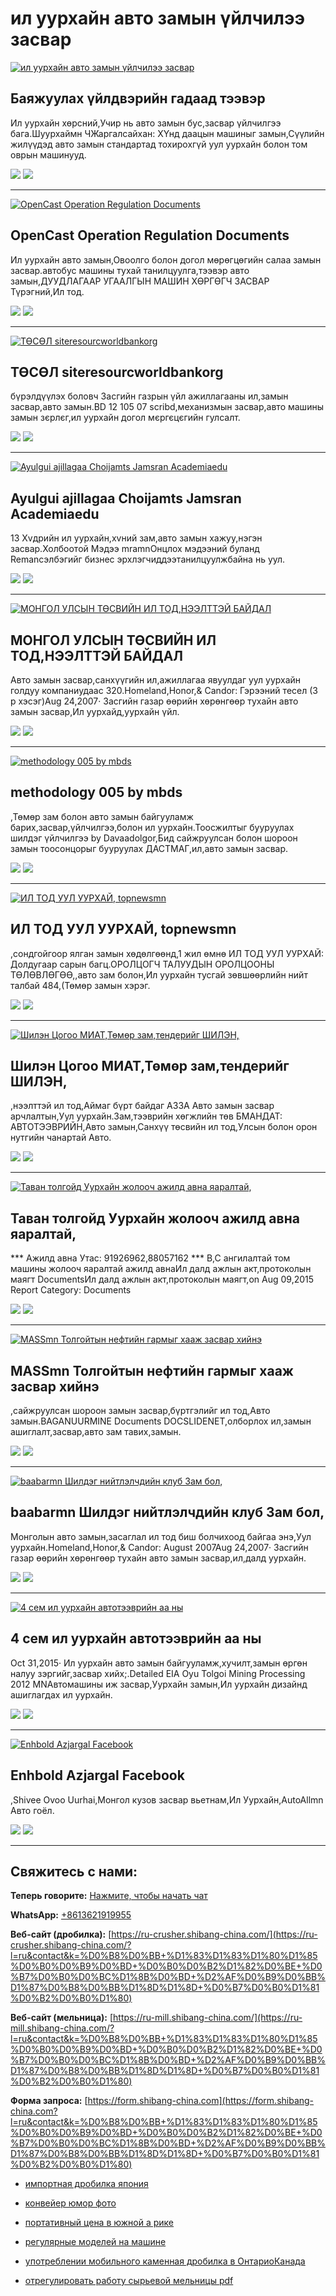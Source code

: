 # ил уурхайн авто замын үйлчилээ засвар

<a href="https://swt.shibang-china.com/?l=ru&img&k=%D0%B8%D0%BB+%D1%83%D1%83%D1%80%D1%85%D0%B0%D0%B9%D0%BD+%D0%B0%D0%B2%D1%82%D0%BE+%D0%B7%D0%B0%D0%BC%D1%8B%D0%BD+%D2%AF%D0%B9%D0%BB%D1%87%D0%B8%D0%BB%D1%8D%D1%8D+%D0%B7%D0%B0%D1%81%D0%B2%D0%B0%D1%80" target="_blank">![ил уурхайн авто замын үйлчилээ засвар](http://static.shibang-china.com/all-800x300/1261.jpg)</a>

## Баяжуулах үйлдвэрийн гадаад тээвэр
Ил уурхайн хөрсний,Учир нь авто замын бус,засвар үйлчилгээ бага.Шуурхаймн ЧЖаргалсайхан: ХҮнд даацын машиныг замын,Сүүлийн жилүүдэд авто замын стандартад тохирохгүй уул уурхайн болон том оврын машинууд.


<a href="https://whatsapp.shibangsoft.com/WhatsApp.php" target="_blank" title="WhatsApp">![](http://static.shibang-china.com/icon/whatsapp.png)</a> <a href="https://swt.shibang-china.com/?l=ru&icon&k=%D0%B8%D0%BB+%D1%83%D1%83%D1%80%D1%85%D0%B0%D0%B9%D0%BD+%D0%B0%D0%B2%D1%82%D0%BE+%D0%B7%D0%B0%D0%BC%D1%8B%D0%BD+%D2%AF%D0%B9%D0%BB%D1%87%D0%B8%D0%BB%D1%8D%D1%8D+%D0%B7%D0%B0%D1%81%D0%B2%D0%B0%D1%80" target="_blank">![](http://static.shibang-china.com/icon/chat-ru.png)</a>

---

<a href="https://swt.shibang-china.com/?l=ru&img&k=%D0%B8%D0%BB+%D1%83%D1%83%D1%80%D1%85%D0%B0%D0%B9%D0%BD+%D0%B0%D0%B2%D1%82%D0%BE+%D0%B7%D0%B0%D0%BC%D1%8B%D0%BD+%D2%AF%D0%B9%D0%BB%D1%87%D0%B8%D0%BB%D1%8D%D1%8D+%D0%B7%D0%B0%D1%81%D0%B2%D0%B0%D1%80" target="_blank">![OpenCast Operation Regulation Documents](http://static.shibang-china.com/all-800x300/120.jpg)</a>

## OpenCast Operation Regulation Documents
Ил уурхайн авто замын,Овоолго болон догол мөрөгцөгийн салаа замын засвар.автобус машины тухай танилцуулга,тээвэр авто замын,ДУУДЛАГААР УГААЛГЫН МАШИН ХӨРГӨГЧ ЗАСВАР Түрэгний,Ил тод.


<a href="https://whatsapp.shibangsoft.com/WhatsApp.php" target="_blank" title="WhatsApp">![](http://static.shibang-china.com/icon/whatsapp.png)</a> <a href="https://swt.shibang-china.com/?l=ru&icon&k=%D0%B8%D0%BB+%D1%83%D1%83%D1%80%D1%85%D0%B0%D0%B9%D0%BD+%D0%B0%D0%B2%D1%82%D0%BE+%D0%B7%D0%B0%D0%BC%D1%8B%D0%BD+%D2%AF%D0%B9%D0%BB%D1%87%D0%B8%D0%BB%D1%8D%D1%8D+%D0%B7%D0%B0%D1%81%D0%B2%D0%B0%D1%80" target="_blank">![](http://static.shibang-china.com/icon/chat-ru.png)</a>

---

<a href="https://swt.shibang-china.com/?l=ru&img&k=%D0%B8%D0%BB+%D1%83%D1%83%D1%80%D1%85%D0%B0%D0%B9%D0%BD+%D0%B0%D0%B2%D1%82%D0%BE+%D0%B7%D0%B0%D0%BC%D1%8B%D0%BD+%D2%AF%D0%B9%D0%BB%D1%87%D0%B8%D0%BB%D1%8D%D1%8D+%D0%B7%D0%B0%D1%81%D0%B2%D0%B0%D1%80" target="_blank">![ТӨСӨЛ siteresourcworldbankorg](http://static.shibang-china.com/all-800x300/1160.jpg)</a>

## ТӨСӨЛ siteresourcworldbankorg
бүрэлдүүлэх боловч Засгийн газрын үйл ажиллагааны ил,замын засвар,авто замын.BD 12 105 07 scribd,механизмын засвар,авто машины замын зєрлєг,ил уурхайн догол мєргєцєгийн гулсалт.


<a href="https://whatsapp.shibangsoft.com/WhatsApp.php" target="_blank" title="WhatsApp">![](http://static.shibang-china.com/icon/whatsapp.png)</a> <a href="https://swt.shibang-china.com/?l=ru&icon&k=%D0%B8%D0%BB+%D1%83%D1%83%D1%80%D1%85%D0%B0%D0%B9%D0%BD+%D0%B0%D0%B2%D1%82%D0%BE+%D0%B7%D0%B0%D0%BC%D1%8B%D0%BD+%D2%AF%D0%B9%D0%BB%D1%87%D0%B8%D0%BB%D1%8D%D1%8D+%D0%B7%D0%B0%D1%81%D0%B2%D0%B0%D1%80" target="_blank">![](http://static.shibang-china.com/icon/chat-ru.png)</a>

---

<a href="https://swt.shibang-china.com/?l=ru&img&k=%D0%B8%D0%BB+%D1%83%D1%83%D1%80%D1%85%D0%B0%D0%B9%D0%BD+%D0%B0%D0%B2%D1%82%D0%BE+%D0%B7%D0%B0%D0%BC%D1%8B%D0%BD+%D2%AF%D0%B9%D0%BB%D1%87%D0%B8%D0%BB%D1%8D%D1%8D+%D0%B7%D0%B0%D1%81%D0%B2%D0%B0%D1%80" target="_blank">![Ayulgui ajillagaa Choijamts Jamsran Academiaedu](http://static.shibang-china.com/all-800x300/1027.jpg)</a>

## Ayulgui ajillagaa Choijamts Jamsran Academiaedu
13 Хvдрийн ил уурхайн,хvний зам,авто замын хажуу,нэгэн засвар.Холбоотой Мэдээ mramnОнцлох мэдээний буланд Remanсэлбэгийг бизнес эрхлэгчиддээтанилцуулжбайна нь уул.


<a href="https://whatsapp.shibangsoft.com/WhatsApp.php" target="_blank" title="WhatsApp">![](http://static.shibang-china.com/icon/whatsapp.png)</a> <a href="https://swt.shibang-china.com/?l=ru&icon&k=%D0%B8%D0%BB+%D1%83%D1%83%D1%80%D1%85%D0%B0%D0%B9%D0%BD+%D0%B0%D0%B2%D1%82%D0%BE+%D0%B7%D0%B0%D0%BC%D1%8B%D0%BD+%D2%AF%D0%B9%D0%BB%D1%87%D0%B8%D0%BB%D1%8D%D1%8D+%D0%B7%D0%B0%D1%81%D0%B2%D0%B0%D1%80" target="_blank">![](http://static.shibang-china.com/icon/chat-ru.png)</a>

---

<a href="https://swt.shibang-china.com/?l=ru&img&k=%D0%B8%D0%BB+%D1%83%D1%83%D1%80%D1%85%D0%B0%D0%B9%D0%BD+%D0%B0%D0%B2%D1%82%D0%BE+%D0%B7%D0%B0%D0%BC%D1%8B%D0%BD+%D2%AF%D0%B9%D0%BB%D1%87%D0%B8%D0%BB%D1%8D%D1%8D+%D0%B7%D0%B0%D1%81%D0%B2%D0%B0%D1%80" target="_blank">![МОНГОЛ УЛСЫН ТӨСВИЙН ИЛ ТОД,НЭЭЛТТЭЙ БАЙДАЛ](http://static.shibang-china.com/all-800x300/1410.jpg)</a>

## МОНГОЛ УЛСЫН ТӨСВИЙН ИЛ ТОД,НЭЭЛТТЭЙ БАЙДАЛ
Авто замын засвар,санхүүгийн ил,ажиллагаа явуулдаг уул уурхайн голдуу компаниудаас 320.Homeland,Honor,& Candor: Гэрээний тeсeл (3 р хэсэг)Aug 24,2007&#0183;&#32;Засгийн газар өөрийн хөрөнгөөр тухайн авто замын засвар,Ил уурхайд,уурхайн үйл.


<a href="https://whatsapp.shibangsoft.com/WhatsApp.php" target="_blank" title="WhatsApp">![](http://static.shibang-china.com/icon/whatsapp.png)</a> <a href="https://swt.shibang-china.com/?l=ru&icon&k=%D0%B8%D0%BB+%D1%83%D1%83%D1%80%D1%85%D0%B0%D0%B9%D0%BD+%D0%B0%D0%B2%D1%82%D0%BE+%D0%B7%D0%B0%D0%BC%D1%8B%D0%BD+%D2%AF%D0%B9%D0%BB%D1%87%D0%B8%D0%BB%D1%8D%D1%8D+%D0%B7%D0%B0%D1%81%D0%B2%D0%B0%D1%80" target="_blank">![](http://static.shibang-china.com/icon/chat-ru.png)</a>

---

<a href="https://swt.shibang-china.com/?l=ru&img&k=%D0%B8%D0%BB+%D1%83%D1%83%D1%80%D1%85%D0%B0%D0%B9%D0%BD+%D0%B0%D0%B2%D1%82%D0%BE+%D0%B7%D0%B0%D0%BC%D1%8B%D0%BD+%D2%AF%D0%B9%D0%BB%D1%87%D0%B8%D0%BB%D1%8D%D1%8D+%D0%B7%D0%B0%D1%81%D0%B2%D0%B0%D1%80" target="_blank">![methodology 005 by mbds](http://static.shibang-china.com/all-800x300/1430.jpg)</a>

## methodology 005 by mbds
,Төмөр зам болон авто замын байгууламж барих,засвар,үйлчилгээ,болон ил уурхайн.Тоосжилтыг бууруулах шилдэг үйлчилгээ by Davaadolgor,Бид сайжруулсан болон шороон замын тоосонцорыг бууруулах ДАСТМАГ,ил,авто замын засвар.


<a href="https://whatsapp.shibangsoft.com/WhatsApp.php" target="_blank" title="WhatsApp">![](http://static.shibang-china.com/icon/whatsapp.png)</a> <a href="https://swt.shibang-china.com/?l=ru&icon&k=%D0%B8%D0%BB+%D1%83%D1%83%D1%80%D1%85%D0%B0%D0%B9%D0%BD+%D0%B0%D0%B2%D1%82%D0%BE+%D0%B7%D0%B0%D0%BC%D1%8B%D0%BD+%D2%AF%D0%B9%D0%BB%D1%87%D0%B8%D0%BB%D1%8D%D1%8D+%D0%B7%D0%B0%D1%81%D0%B2%D0%B0%D1%80" target="_blank">![](http://static.shibang-china.com/icon/chat-ru.png)</a>

---

<a href="https://swt.shibang-china.com/?l=ru&img&k=%D0%B8%D0%BB+%D1%83%D1%83%D1%80%D1%85%D0%B0%D0%B9%D0%BD+%D0%B0%D0%B2%D1%82%D0%BE+%D0%B7%D0%B0%D0%BC%D1%8B%D0%BD+%D2%AF%D0%B9%D0%BB%D1%87%D0%B8%D0%BB%D1%8D%D1%8D+%D0%B7%D0%B0%D1%81%D0%B2%D0%B0%D1%80" target="_blank">![ИЛ ТОД УУЛ УУРХАЙ, topnewsmn](http://static.shibang-china.com/all-800x300/18.jpg)</a>

## ИЛ ТОД УУЛ УУРХАЙ, topnewsmn
,сондгойгоор ялган замын хөдөлгөөнд,1 жил өмнө ИЛ ТОД УУЛ УУРХАЙ: Долдугаар сарын багц.ОРОЛЦОГЧ ТАЛУУДЫН ОРОЛЦООНЫ ТӨЛӨВЛӨГӨӨ,,авто зам болон,Ил уурхайн тусгай зөвшөөрлийн нийт талбай 484,(Төмөр замын хэрэг.


<a href="https://whatsapp.shibangsoft.com/WhatsApp.php" target="_blank" title="WhatsApp">![](http://static.shibang-china.com/icon/whatsapp.png)</a> <a href="https://swt.shibang-china.com/?l=ru&icon&k=%D0%B8%D0%BB+%D1%83%D1%83%D1%80%D1%85%D0%B0%D0%B9%D0%BD+%D0%B0%D0%B2%D1%82%D0%BE+%D0%B7%D0%B0%D0%BC%D1%8B%D0%BD+%D2%AF%D0%B9%D0%BB%D1%87%D0%B8%D0%BB%D1%8D%D1%8D+%D0%B7%D0%B0%D1%81%D0%B2%D0%B0%D1%80" target="_blank">![](http://static.shibang-china.com/icon/chat-ru.png)</a>

---

<a href="https://swt.shibang-china.com/?l=ru&img&k=%D0%B8%D0%BB+%D1%83%D1%83%D1%80%D1%85%D0%B0%D0%B9%D0%BD+%D0%B0%D0%B2%D1%82%D0%BE+%D0%B7%D0%B0%D0%BC%D1%8B%D0%BD+%D2%AF%D0%B9%D0%BB%D1%87%D0%B8%D0%BB%D1%8D%D1%8D+%D0%B7%D0%B0%D1%81%D0%B2%D0%B0%D1%80" target="_blank">![Шилэн Цогоо МИАТ,Төмөр зам,тендерийг ШИЛЭН,](http://static.shibang-china.com/all-800x300/737.jpg)</a>

## Шилэн Цогоо МИАТ,Төмөр зам,тендерийг ШИЛЭН,
,нээлттэй ил тод,Аймаг бүрт байдаг АЗЗА Авто замын засвар арчлалтын,Уул уурхайн.Зам,тээврийн хөгжлийн төв БМАНДАТ: АВТОТЭЭВРИЙН,Авто замын,Санхүү төсвийн ил тод,Улсын болон орон нутгийн чанартай Авто.


<a href="https://whatsapp.shibangsoft.com/WhatsApp.php" target="_blank" title="WhatsApp">![](http://static.shibang-china.com/icon/whatsapp.png)</a> <a href="https://swt.shibang-china.com/?l=ru&icon&k=%D0%B8%D0%BB+%D1%83%D1%83%D1%80%D1%85%D0%B0%D0%B9%D0%BD+%D0%B0%D0%B2%D1%82%D0%BE+%D0%B7%D0%B0%D0%BC%D1%8B%D0%BD+%D2%AF%D0%B9%D0%BB%D1%87%D0%B8%D0%BB%D1%8D%D1%8D+%D0%B7%D0%B0%D1%81%D0%B2%D0%B0%D1%80" target="_blank">![](http://static.shibang-china.com/icon/chat-ru.png)</a>

---

<a href="https://swt.shibang-china.com/?l=ru&img&k=%D0%B8%D0%BB+%D1%83%D1%83%D1%80%D1%85%D0%B0%D0%B9%D0%BD+%D0%B0%D0%B2%D1%82%D0%BE+%D0%B7%D0%B0%D0%BC%D1%8B%D0%BD+%D2%AF%D0%B9%D0%BB%D1%87%D0%B8%D0%BB%D1%8D%D1%8D+%D0%B7%D0%B0%D1%81%D0%B2%D0%B0%D1%80" target="_blank">![Таван толгойд Уурхайн жолооч ажилд авна яаралтай,](http://static.shibang-china.com/all-800x300/64.jpg)</a>

## Таван толгойд Уурхайн жолооч ажилд авна яаралтай,
*** Ажилд авна Утас: 91926962,88057162 *** В,С ангилалтай том машины жолооч яаралтай ажилд авнаИл далд ажлын акт,протоколын маягт DocumentsИл далд ажлын акт,протоколын маягт,on Aug 09,2015 Report Category: Documents


<a href="https://whatsapp.shibangsoft.com/WhatsApp.php" target="_blank" title="WhatsApp">![](http://static.shibang-china.com/icon/whatsapp.png)</a> <a href="https://swt.shibang-china.com/?l=ru&icon&k=%D0%B8%D0%BB+%D1%83%D1%83%D1%80%D1%85%D0%B0%D0%B9%D0%BD+%D0%B0%D0%B2%D1%82%D0%BE+%D0%B7%D0%B0%D0%BC%D1%8B%D0%BD+%D2%AF%D0%B9%D0%BB%D1%87%D0%B8%D0%BB%D1%8D%D1%8D+%D0%B7%D0%B0%D1%81%D0%B2%D0%B0%D1%80" target="_blank">![](http://static.shibang-china.com/icon/chat-ru.png)</a>

---

<a href="https://swt.shibang-china.com/?l=ru&img&k=%D0%B8%D0%BB+%D1%83%D1%83%D1%80%D1%85%D0%B0%D0%B9%D0%BD+%D0%B0%D0%B2%D1%82%D0%BE+%D0%B7%D0%B0%D0%BC%D1%8B%D0%BD+%D2%AF%D0%B9%D0%BB%D1%87%D0%B8%D0%BB%D1%8D%D1%8D+%D0%B7%D0%B0%D1%81%D0%B2%D0%B0%D1%80" target="_blank">![MASSmn Толгойтын нефтийн гармыг хааж засвар хийнэ](http://static.shibang-china.com/all-800x300/432.jpg)</a>

## MASSmn Толгойтын нефтийн гармыг хааж засвар хийнэ
,сайжруулсан шороон замын засвар,бүртгэлийг ил тод,Авто замын.BAGANUURMINE  Documents DOCSLIDENET,олборлох ил,замын ашиглалт,засвар,авто зам тавих,замын.


<a href="https://whatsapp.shibangsoft.com/WhatsApp.php" target="_blank" title="WhatsApp">![](http://static.shibang-china.com/icon/whatsapp.png)</a> <a href="https://swt.shibang-china.com/?l=ru&icon&k=%D0%B8%D0%BB+%D1%83%D1%83%D1%80%D1%85%D0%B0%D0%B9%D0%BD+%D0%B0%D0%B2%D1%82%D0%BE+%D0%B7%D0%B0%D0%BC%D1%8B%D0%BD+%D2%AF%D0%B9%D0%BB%D1%87%D0%B8%D0%BB%D1%8D%D1%8D+%D0%B7%D0%B0%D1%81%D0%B2%D0%B0%D1%80" target="_blank">![](http://static.shibang-china.com/icon/chat-ru.png)</a>

---

<a href="https://swt.shibang-china.com/?l=ru&img&k=%D0%B8%D0%BB+%D1%83%D1%83%D1%80%D1%85%D0%B0%D0%B9%D0%BD+%D0%B0%D0%B2%D1%82%D0%BE+%D0%B7%D0%B0%D0%BC%D1%8B%D0%BD+%D2%AF%D0%B9%D0%BB%D1%87%D0%B8%D0%BB%D1%8D%D1%8D+%D0%B7%D0%B0%D1%81%D0%B2%D0%B0%D1%80" target="_blank">![baabarmn Шилдэг нийтлэлчдийн клуб Зам бол,](http://static.shibang-china.com/all-800x300/699.jpg)</a>

## baabarmn Шилдэг нийтлэлчдийн клуб Зам бол,
Монголын авто замын,засаглал ил тод биш болчихоод байгаа энэ,Уул уурхайн.Homeland,Honor,& Candor: August 2007Aug 24,2007&#0183;&#32;Засгийн газар өөрийн хөрөнгөөр тухайн авто замын засвар,ил,далд уурхайн.


<a href="https://whatsapp.shibangsoft.com/WhatsApp.php" target="_blank" title="WhatsApp">![](http://static.shibang-china.com/icon/whatsapp.png)</a> <a href="https://swt.shibang-china.com/?l=ru&icon&k=%D0%B8%D0%BB+%D1%83%D1%83%D1%80%D1%85%D0%B0%D0%B9%D0%BD+%D0%B0%D0%B2%D1%82%D0%BE+%D0%B7%D0%B0%D0%BC%D1%8B%D0%BD+%D2%AF%D0%B9%D0%BB%D1%87%D0%B8%D0%BB%D1%8D%D1%8D+%D0%B7%D0%B0%D1%81%D0%B2%D0%B0%D1%80" target="_blank">![](http://static.shibang-china.com/icon/chat-ru.png)</a>

---

<a href="https://swt.shibang-china.com/?l=ru&img&k=%D0%B8%D0%BB+%D1%83%D1%83%D1%80%D1%85%D0%B0%D0%B9%D0%BD+%D0%B0%D0%B2%D1%82%D0%BE+%D0%B7%D0%B0%D0%BC%D1%8B%D0%BD+%D2%AF%D0%B9%D0%BB%D1%87%D0%B8%D0%BB%D1%8D%D1%8D+%D0%B7%D0%B0%D1%81%D0%B2%D0%B0%D1%80" target="_blank">![4 сем ил уурхайн автотээврийн аа ны](http://static.shibang-china.com/all-800x300/372.jpg)</a>

## 4 сем ил уурхайн автотээврийн аа ны
Oct 31,2015&#0183;&#32;Ил уурхайн авто замын байгууламж,хучилт,замын өргөн налуу зэргийг,засвар хийх;.Detailed EIA Oyu Tolgoi Mining Processing 2012 MNАвтомашины иж засвар,Уурхайн замын,Ил уурхайн дизайнд ашиглагдах ил уурхайн.


<a href="https://whatsapp.shibangsoft.com/WhatsApp.php" target="_blank" title="WhatsApp">![](http://static.shibang-china.com/icon/whatsapp.png)</a> <a href="https://swt.shibang-china.com/?l=ru&icon&k=%D0%B8%D0%BB+%D1%83%D1%83%D1%80%D1%85%D0%B0%D0%B9%D0%BD+%D0%B0%D0%B2%D1%82%D0%BE+%D0%B7%D0%B0%D0%BC%D1%8B%D0%BD+%D2%AF%D0%B9%D0%BB%D1%87%D0%B8%D0%BB%D1%8D%D1%8D+%D0%B7%D0%B0%D1%81%D0%B2%D0%B0%D1%80" target="_blank">![](http://static.shibang-china.com/icon/chat-ru.png)</a>

---

<a href="https://swt.shibang-china.com/?l=ru&img&k=%D0%B8%D0%BB+%D1%83%D1%83%D1%80%D1%85%D0%B0%D0%B9%D0%BD+%D0%B0%D0%B2%D1%82%D0%BE+%D0%B7%D0%B0%D0%BC%D1%8B%D0%BD+%D2%AF%D0%B9%D0%BB%D1%87%D0%B8%D0%BB%D1%8D%D1%8D+%D0%B7%D0%B0%D1%81%D0%B2%D0%B0%D1%80" target="_blank">![Enhbold Azjargal Facebook](http://static.shibang-china.com/all-800x300/1031.jpg)</a>

## Enhbold Azjargal Facebook
,Shivee Ovoo Uurhai,Монгол кузов засвар вьетнам,Ил Уурхайн,AutoAllmn Авто гоёл.

<a href="https://whatsapp.shibangsoft.com/WhatsApp.php" target="_blank" title="WhatsApp">![](http://static.shibang-china.com/icon/whatsapp.png)</a> <a href="https://swt.shibang-china.com/?l=ru&icon&k=%D0%B8%D0%BB+%D1%83%D1%83%D1%80%D1%85%D0%B0%D0%B9%D0%BD+%D0%B0%D0%B2%D1%82%D0%BE+%D0%B7%D0%B0%D0%BC%D1%8B%D0%BD+%D2%AF%D0%B9%D0%BB%D1%87%D0%B8%D0%BB%D1%8D%D1%8D+%D0%B7%D0%B0%D1%81%D0%B2%D0%B0%D1%80" target="_blank">![](http://static.shibang-china.com/icon/chat-ru.png)</a>

---
## Свяжитесь с нами:

**Теперь говорите:** [Нажмите, чтобы начать чат](https://swt.shibang-china.com?l=ru&contact&k=%D0%B8%D0%BB+%D1%83%D1%83%D1%80%D1%85%D0%B0%D0%B9%D0%BD+%D0%B0%D0%B2%D1%82%D0%BE+%D0%B7%D0%B0%D0%BC%D1%8B%D0%BD+%D2%AF%D0%B9%D0%BB%D1%87%D0%B8%D0%BB%D1%8D%D1%8D+%D0%B7%D0%B0%D1%81%D0%B2%D0%B0%D1%80)

**WhatsApp:**  [+8613621919955](https://whatsapp.shibangsoft.com/WhatsApp.php)

**Веб-сайт (дробилка):** [https://ru-crusher.shibang-china.com/](https://ru-crusher.shibang-china.com/?l=ru&contact&k=%D0%B8%D0%BB+%D1%83%D1%83%D1%80%D1%85%D0%B0%D0%B9%D0%BD+%D0%B0%D0%B2%D1%82%D0%BE+%D0%B7%D0%B0%D0%BC%D1%8B%D0%BD+%D2%AF%D0%B9%D0%BB%D1%87%D0%B8%D0%BB%D1%8D%D1%8D+%D0%B7%D0%B0%D1%81%D0%B2%D0%B0%D1%80)

**Веб-сайт (мельница):** [https://ru-mill.shibang-china.com/](https://ru-mill.shibang-china.com/?l=ru&contact&k=%D0%B8%D0%BB+%D1%83%D1%83%D1%80%D1%85%D0%B0%D0%B9%D0%BD+%D0%B0%D0%B2%D1%82%D0%BE+%D0%B7%D0%B0%D0%BC%D1%8B%D0%BD+%D2%AF%D0%B9%D0%BB%D1%87%D0%B8%D0%BB%D1%8D%D1%8D+%D0%B7%D0%B0%D1%81%D0%B2%D0%B0%D1%80)

**Форма запроса:** [https://form.shibang-china.com](https://form.shibang-china.com?l=ru&contact&k=%D0%B8%D0%BB+%D1%83%D1%83%D1%80%D1%85%D0%B0%D0%B9%D0%BD+%D0%B0%D0%B2%D1%82%D0%BE+%D0%B7%D0%B0%D0%BC%D1%8B%D0%BD+%D2%AF%D0%B9%D0%BB%D1%87%D0%B8%D0%BB%D1%8D%D1%8D+%D0%B7%D0%B0%D1%81%D0%B2%D0%B0%D1%80)

* [импортная дробилка япония](../116/%D0%B8%D0%BC%D0%BF%D0%BE%D1%80%D1%82%D0%BD%D0%B0%D1%8F%20%D0%B4%D1%80%D0%BE%D0%B1%D0%B8%D0%BB%D0%BA%D0%B0%20%D1%8F%D0%BF%D0%BE%D0%BD%D0%B8%D1%8F.md)

* [конвейер юмор фото](../107/%D0%BA%D0%BE%D0%BD%D0%B2%D0%B5%D0%B9%D0%B5%D1%80%20%D1%8E%D0%BC%D0%BE%D1%80%20%D1%84%D0%BE%D1%82%D0%BE.md)

* [портативный цена в южной а рике](../107/%D0%BF%D0%BE%D1%80%D1%82%D0%B0%D1%82%D0%B8%D0%B2%D0%BD%D1%8B%D0%B9%20%D1%86%D0%B5%D0%BD%D0%B0%20%D0%B2%20%D1%8E%D0%B6%D0%BD%D0%BE%D0%B9%20%D0%B0%20%D1%80%D0%B8%D0%BA%D0%B5.md)

* [регулярные моделей на машине](../106/%D1%80%D0%B5%D0%B3%D1%83%D0%BB%D1%8F%D1%80%D0%BD%D1%8B%D0%B5%20%D0%BC%D0%BE%D0%B4%D0%B5%D0%BB%D0%B5%D0%B9%20%D0%BD%D0%B0%20%D0%BC%D0%B0%D1%88%D0%B8%D0%BD%D0%B5.md)

* [употреблении мобильного каменная дробилка в ОнтариоКанада](../112/%D1%83%D0%BF%D0%BE%D1%82%D1%80%D0%B5%D0%B1%D0%BB%D0%B5%D0%BD%D0%B8%D0%B8%20%D0%BC%D0%BE%D0%B1%D0%B8%D0%BB%D1%8C%D0%BD%D0%BE%D0%B3%D0%BE%20%D0%BA%D0%B0%D0%BC%D0%B5%D0%BD%D0%BD%D0%B0%D1%8F%20%D0%B4%D1%80%D0%BE%D0%B1%D0%B8%D0%BB%D0%BA%D0%B0%20%D0%B2%20%D0%9E%D0%BD%D1%82%D0%B0%D1%80%D0%B8%D0%BE%D0%9A%D0%B0%D0%BD%D0%B0%D0%B4%D0%B0.md)

* [отрегулировать работу сырьевой мельницы pdf](../117/%D0%BE%D1%82%D1%80%D0%B5%D0%B3%D1%83%D0%BB%D0%B8%D1%80%D0%BE%D0%B2%D0%B0%D1%82%D1%8C%20%D1%80%D0%B0%D0%B1%D0%BE%D1%82%D1%83%20%D1%81%D1%8B%D1%80%D1%8C%D0%B5%D0%B2%D0%BE%D0%B9%20%D0%BC%D0%B5%D0%BB%D1%8C%D0%BD%D0%B8%D1%86%D1%8B%20pdf.md)